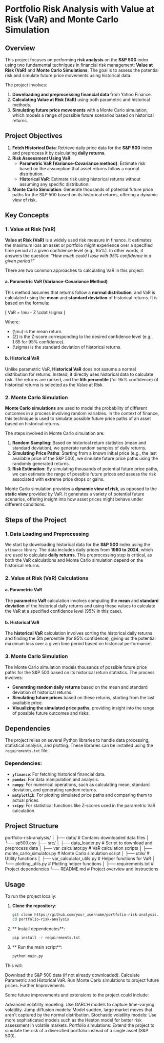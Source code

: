 # **Portfolio Risk Analysis with Value at Risk (VaR) and Monte Carlo Simulation**

## **Overview**

This project focuses on performing **risk analysis** on the **S&P 500** index using two fundamental techniques in financial risk management: **Value at Risk (VaR)** and **Monte Carlo Simulations**. The goal is to assess the potential risk and simulate future price movements using historical data. 

The project involves:
1. **Downloading and preprocessing financial data** from Yahoo Finance.
2. **Calculating Value at Risk (VaR)** using both parametric and historical methods.
3. **Simulating future price movements** with a Monte Carlo simulation, which models a range of possible future scenarios based on historical returns.

## **Project Objectives**

1. **Fetch Historical Data**: Retrieve daily price data for the **S&P 500** index and preprocess it by calculating **daily returns**.
2. **Risk Assessment Using VaR**:
   - **Parametric VaR (Variance-Covariance method)**: Estimate risk based on the assumption that asset returns follow a normal distribution.
   - **Historical VaR**: Estimate risk using historical returns without assuming any specific distribution.
3. **Monte Carlo Simulation**: Generate thousands of potential future price paths for the S&P 500 based on its historical returns, offering a dynamic view of risk.

## **Key Concepts**

### **1. Value at Risk (VaR)**

**Value at Risk (VaR)** is a widely used risk measure in finance. It estimates the maximum loss an asset or portfolio might experience over a specified time period at a given confidence level (e.g., 95%). In other words, it answers the question: *“How much could I lose with 95% confidence in a given period?”*

There are two common approaches to calculating VaR in this project:

#### **a. Parametric VaR (Variance-Covariance Method)**

This method assumes that returns follow a **normal distribution**, and VaR is calculated using the **mean** and **standard deviation** of historical returns. It is based on the formula:

\[
VaR = \mu - Z \cdot \sigma
\]

Where:
- \(\mu\) is the mean return.
- \(Z\) is the Z-score corresponding to the desired confidence level (e.g., 1.65 for 95% confidence).
- \(\sigma\) is the standard deviation of historical returns.

#### **b. Historical VaR**

Unlike parametric VaR, **Historical VaR** does not assume a normal distribution for returns. Instead, it directly uses historical data to calculate risk. The returns are ranked, and the **5th percentile** (for 95% confidence) of historical returns is selected as the Value at Risk.

### **2. Monte Carlo Simulation**

**Monte Carlo simulations** are used to model the probability of different outcomes in a process involving random variables. In the context of finance, this technique is used to simulate possible future price paths of an asset based on historical returns.

The steps involved in Monte Carlo simulation are:
1. **Random Sampling**: Based on historical return statistics (mean and standard deviation), we generate random samples of daily returns.
2. **Simulating Price Paths**: Starting from a known initial price (e.g., the last available price of the S&P 500), we simulate future price paths using the randomly generated returns.
3. **Risk Estimation**: By simulating thousands of potential future price paths, we can estimate the range of possible future prices and assess the risk associated with extreme price drops or gains.

Monte Carlo simulation provides a **dynamic view of risk**, as opposed to the **static view** provided by VaR. It generates a variety of potential future scenarios, offering insight into how asset prices might behave under different conditions.

## **Steps of the Project**

### **1. Data Loading and Preprocessing**

We start by downloading historical data for the **S&P 500** index using the `yfinance` library. The data includes daily prices from **1980 to 2024**, which are used to calculate **daily returns**. This preprocessing step is critical, as both the VaR calculations and Monte Carlo simulation depend on the historical returns.

### **2. Value at Risk (VaR) Calculations**

#### **a. Parametric VaR**

The **parametric VaR** calculation involves computing the **mean** and **standard deviation** of the historical daily returns and using these values to calculate the VaR at a specified confidence level (95% in this case).

#### **b. Historical VaR**

The **historical VaR** calculation involves sorting the historical daily returns and finding the 5th percentile (for 95% confidence), giving us the potential maximum loss over a given time period based on historical performance.

### **3. Monte Carlo Simulation**

The Monte Carlo simulation models thousands of possible future price paths for the S&P 500 based on its historical return statistics. The process involves:
- **Generating random daily returns** based on the mean and standard deviation of historical returns.
- **Simulating future prices** based on these returns, starting from the last available price.
- **Visualizing the simulated price paths**, providing insight into the range of possible future outcomes and risks.

## **Dependencies**

The project relies on several Python libraries to handle data processing, statistical analysis, and plotting. These libraries can be installed using the `requirements.txt` file.

### **Dependencies:**
- **`yfinance`**: For fetching historical financial data.
- **`pandas`**: For data manipulation and analysis.
- **`numpy`**: For numerical operations, such as calculating mean, standard deviation, and generating random returns.
- **`matplotlib`**: For plotting simulated price paths and comparing them to actual prices.
- **`scipy`**: For statistical functions like Z-scores used in the parametric VaR calculation.

## **Project Structure**

portfolio-risk-analysis/ │ ├── data/ # Contains downloaded data files │ └── sp500.csv ├── src/ │ ├── data_loader.py # Script to download and preprocess data │ ├── var_calculator.py # VaR calculation scripts │ ├── monte_carlo_simulator.py # Monte Carlo simulation script │ ├── utils/ # Utility functions │ ├── var_calculator_utils.py # Helper functions for VaR │ └── plotting_utils.py # Plotting helper functions │ ├── requirements.txt # Project dependencies └── README.md # Project overview and instructions


## **Usage**

To run the project locally:
1. **Clone the repository**:
   ```bash
   git clone https://github.com/your_username/portfolio-risk-analysis.git
   cd portfolio-risk-analysis
2. ** Install dependencies**:
    ```bash
    pip install -r requirements.txt
3. ** Run the main script**:
    ```bash
    python main.py

This will:

Download the S&P 500 data (if not already downloaded).
Calculate Parametric and Historical VaR.
Run Monte Carlo simulations to project future prices.
Further Improvements

Some future improvements and extensions to the project could include:

Advanced volatility modeling: Use GARCH models to capture time-varying volatility.
Jump diffusion models: Model sudden, large market moves that aren't captured by the normal distribution.
Stochastic volatility models: Use more sophisticated models such as the Heston model for better risk assessment in volatile markets.
Portfolio simulations: Extend the project to simulate the risk of a diversified portfolio instead of a single asset (S&P 500).